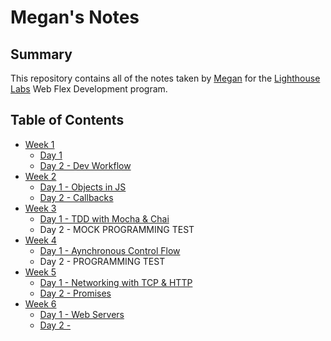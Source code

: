 # Megan's Notes
## Summary

This repository contains all of the notes taken by [Megan](https://github.com/meganhoney) for the [Lighthouse Labs](https://www.lighthouselabs.ca/) Web Flex Development program.

## Table of Contents

* [Week 1](/Week_1)
  * [Day 1](/Week_1/Day_1)
  * [Day 2 - Dev Workflow](/Week_1/Day_2)
* [Week 2](/Week_2)
  * [Day 1 - Objects in JS](/Week_2/Day_1)
  * [Day 2 - Callbacks](/Week_2/Day_2)
* [Week 3](/Week_3)
  * [Day 1 - TDD with Mocha & Chai](/Week_3/Day_1)
  * Day 2 - MOCK PROGRAMMING TEST
* [Week 4](/Week_4)
  * [Day 1 - Aynchronous Control Flow](/Week_4/Day_1)
  * Day 2 - PROGRAMMING TEST 
* [Week 5](/Week_5)
  * [Day 1 - Networking with TCP & HTTP](/Week_5/Day_1)
  * [Day 2 - Promises](/Week_5/Day_2/)
* [Week 6](/Week_6)
  * [Day 1 - Web Servers](/Week_6/Day_1)
  * [Day 2 - ](/Week_6/Day_2)
